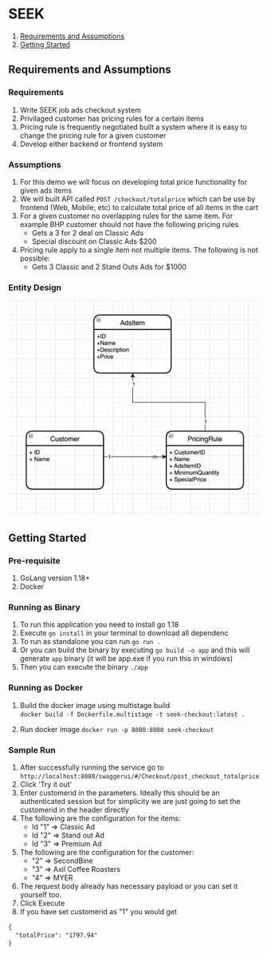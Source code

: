 # SEEK

1. [ Requirements and Assumptions ](#requirements)
2. [ Getting Started ](#getting-started)

<a name="requirements"></a>
## Requirements and Assumptions

### Requirements
1. Write SEEK job ads checkout system
2. Privilaged customer has pricing rules for a certain items
3. Pricing rule is frequently negotiated built a system where it is easy to change the pricing rule for a given customer
4. Develop either backend or frontend system

### Assumptions
1. For this demo we will focus on developing total price functionality for given ads items
2. We will built API called `POST /checkout/totalprice` which can be use by frontend (Web, Mobile, etc) to calculate total price of all items in the cart
3. For a given customer no overlapping rules for the same item. For example BHP customer should not have the following pricing rules
    - Gets a 3 for 2 deal on Classic Ads
    - Special discount on Classic Ads $200
4. Pricing rule apply to a single item not multiple items. The following is not possible:
    - Gets 3 Classic and 2 Stand Outs Ads for $1000

### Entity Design

![alt](Design.png)


<a name="getting-started"></a>
## Getting Started

### Pre-requisite
1. GoLang version 1.18+
2. Docker 

### Running as Binary
1. To run this application you need to install go 1.18
2. Execute `go install` in your terminal to download all dependenc
3. To run as standalone you can run `go run .`
4. Or you can build the binary by executing `go build -o app` and this will generate `app` binary (it will be app.exe if you run this in windows)
5. Then you can execute the binary `./app`

### Running as Docker

1. Build the docker image using multistage build  
`docker build -f Dockerfile.multistage -t seek-checkout:latest .`

2. Run docker image `docker run -p 8080:8080 seek-checkout`

### Sample Run

1. After successfully running the service go to `http://localhost:8080/swaggerui/#/Checkout/post_checkout_totalprice`
2. Click 'Try it out'
3. Enter customerid in the parameters. Ideally this should be an authenticated session but for simplicity we are just going to set the customerid in the header directly
4. The following are the configuration for the items:
    - Id "1" => Classic Ad
    - Id "2" => Stand out Ad
    - Id "3" => Premium Ad
5. The following are the configuration for the customer:
    - "2" => SecondBine
    - "3" => Axil Coffee Roasters
    - "4" => MYER
6. The request body already has necessary payload or you can set it yourself too.
7. Click Execute
8. If you have set customerid as "1" you would get
```
{
  "totalPrice": "1797.94"
}
```